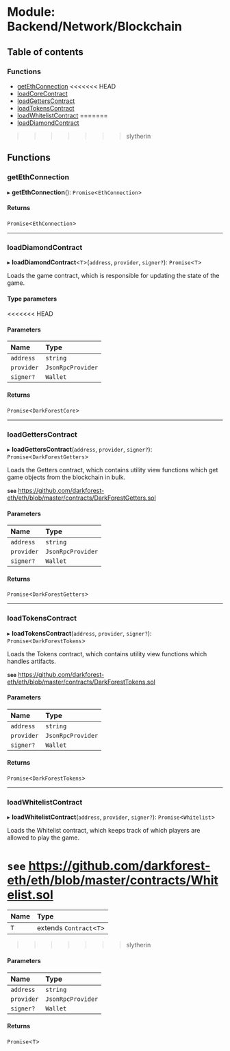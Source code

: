 # Module: Backend/Network/Blockchain

## Table of contents

### Functions

- [getEthConnection](Backend_Network_Blockchain.md#getethconnection)
<<<<<<< HEAD
- [loadCoreContract](Backend_Network_Blockchain.md#loadcorecontract)
- [loadGettersContract](Backend_Network_Blockchain.md#loadgetterscontract)
- [loadTokensContract](Backend_Network_Blockchain.md#loadtokenscontract)
- [loadWhitelistContract](Backend_Network_Blockchain.md#loadwhitelistcontract)
=======
- [loadDiamondContract](Backend_Network_Blockchain.md#loaddiamondcontract)
>>>>>>> slytherin

## Functions

### getEthConnection

▸ **getEthConnection**(): `Promise`<`EthConnection`\>

#### Returns

`Promise`<`EthConnection`\>

---

### loadDiamondContract

▸ **loadDiamondContract**<`T`\>(`address`, `provider`, `signer?`): `Promise`<`T`\>

Loads the game contract, which is responsible for updating the state of the game.

#### Type parameters

<<<<<<< HEAD
#### Parameters

| Name       | Type              |
| :--------- | :---------------- |
| `address`  | `string`          |
| `provider` | `JsonRpcProvider` |
| `signer?`  | `Wallet`          |

#### Returns

`Promise`<`DarkForestCore`\>

---

### loadGettersContract

▸ **loadGettersContract**(`address`, `provider`, `signer?`): `Promise`<`DarkForestGetters`\>

Loads the Getters contract, which contains utility view functions which get game objects
from the blockchain in bulk.

**`see`** https://github.com/darkforest-eth/eth/blob/master/contracts/DarkForestGetters.sol

#### Parameters

| Name       | Type              |
| :--------- | :---------------- |
| `address`  | `string`          |
| `provider` | `JsonRpcProvider` |
| `signer?`  | `Wallet`          |

#### Returns

`Promise`<`DarkForestGetters`\>

---

### loadTokensContract

▸ **loadTokensContract**(`address`, `provider`, `signer?`): `Promise`<`DarkForestTokens`\>

Loads the Tokens contract, which contains utility view functions which handles artifacts.

**`see`** https://github.com/darkforest-eth/eth/blob/master/contracts/DarkForestTokens.sol

#### Parameters

| Name       | Type              |
| :--------- | :---------------- |
| `address`  | `string`          |
| `provider` | `JsonRpcProvider` |
| `signer?`  | `Wallet`          |

#### Returns

`Promise`<`DarkForestTokens`\>

---

### loadWhitelistContract

▸ **loadWhitelistContract**(`address`, `provider`, `signer?`): `Promise`<`Whitelist`\>

Loads the Whitelist contract, which keeps track of which players are allowed to play the game.

**`see`** https://github.com/darkforest-eth/eth/blob/master/contracts/Whitelist.sol
=======
| Name | Type                     |
| :--- | :----------------------- |
| `T`  | extends `Contract`<`T`\> |
>>>>>>> slytherin

#### Parameters

| Name       | Type              |
| :--------- | :---------------- |
| `address`  | `string`          |
| `provider` | `JsonRpcProvider` |
| `signer?`  | `Wallet`          |

#### Returns

`Promise`<`T`\>
